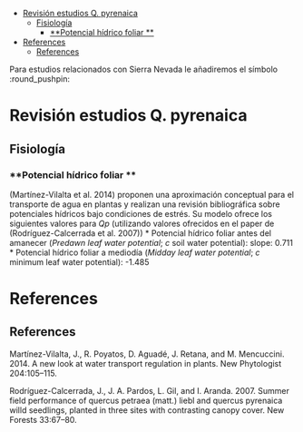 -   [Revisión estudios Q. pyrenaica](#revision-estudios-q.-pyrenaica)
    -   [Fisiología](#fisiologia)
        -   [**Potencial hídrico foliar **](#potencial-hidrico-foliar)
-   [References](#references)
    -   [References](#references-1)

Para estudios relacionados con Sierra Nevada le añadiremos el símbolo :round\_pushpin:

Revisión estudios Q. pyrenaica
==============================

Fisiología
----------

### **Potencial hídrico foliar **

(Martínez-Vilalta et al. 2014) proponen una aproximación conceptual para el transporte de agua en plantas y realizan una revisión bibliográfica sobre potenciales hídricos bajo condiciones de estrés. Su modelo ofrece los siguientes valores para *Qp* (utilizando valores ofrecidos en el paper de (Rodríguez-Calcerrada et al. 2007)) \* Potencial hídrico foliar antes del amanecer (*Predawn leaf water potential*; *c* soil water potential): slope: 0.711 \* Potencial hídrico foliar a mediodía (*Midday leaf water potential*; *c* minimum leaf water potential): -1.485

References
==========

References
----------

Martínez-Vilalta, J., R. Poyatos, D. Aguadé, J. Retana, and M. Mencuccini. 2014. A new look at water transport regulation in plants. New Phytologist 204:105–115.

Rodríguez-Calcerrada, J., J. A. Pardos, L. Gil, and I. Aranda. 2007. Summer field performance of quercus petraea (matt.) liebl and quercus pyrenaica willd seedlings, planted in three sites with contrasting canopy cover. New Forests 33:67–80.
